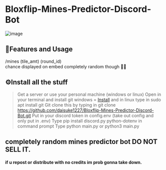 # Bloxflip-Mines-Predictor-Discord-Bot

![image](https://user-images.githubusercontent.com/98252854/201436470-34c74a88-60c0-443d-a172-c07551284589.png)

## 📝Features and Usage
/mines (tile_amt) (round_id)\
chance displayed on embed completely random though 🤷‍♂️

## ⚙️Install all the stuff
> Get a server or use your personal machine (windows or linux)
> Open in your terminal and install git windows = [Install](https://github.com/git-for-windows/git/releases/download/v2.45.2.windows.1/Git-2.45.2-64-bit.exe) and in linux type in sudo apt install git
> Git clone this by typing in git clone https://github.com/daisuke1227/Bloxflip-Mines-Predictor-Discord-Bot.git
> Put in your discord token in config.env (take out config and only put in .env)
> Type pip install discord.py python-dotenv in command prompt
> Type python main.py or python3 main.py

## completely random mines predictor bot DO NOT SELL IT.
#### if u repost or distribute with no credits im prob gonna take down.
